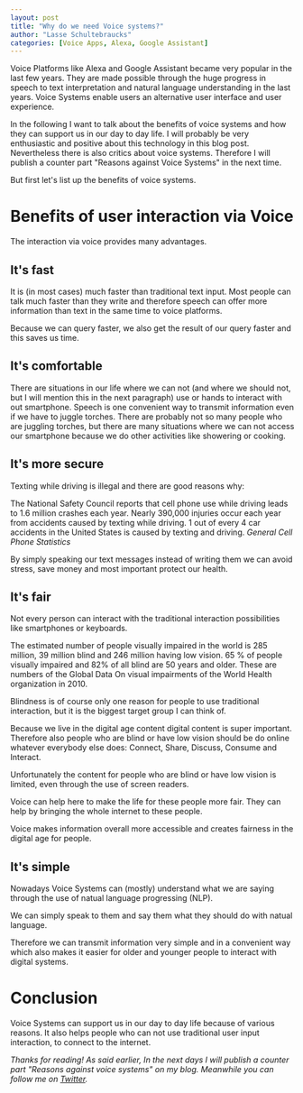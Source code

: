 ```yaml
---
layout: post
title: "Why do we need Voice systems?"
author: "Lasse Schultebraucks"
categories: [Voice Apps, Alexa, Google Assistant]
---
```


Voice Platforms like Alexa and Google Assistant became very popular in the last few years. 
They are made possible through the huge progress in speech to text interpretation and natural language understanding in the last years.
Voice Systems enable users an alternative user interface and user experience.

In the following I want to talk about the benefits of voice systems and how they can support us in our day to day life.
I will probably be very enthusiastic and positive about this technology in this blog post.
Nevertheless there is also critics about voice systems. Therefore I will publish a counter part "Reasons against Voice Systems" in the next time.

But first let's list up the benefits of voice systems.

# Benefits of user interaction via Voice

The interaction via voice provides many advantages.

## It's fast

It is (in most cases) much faster than traditional text input.
Most people can talk much faster than they write and therefore speech
can offer more information than text in the same time to voice platforms.

Because we can query faster, we also get the result of our query faster and this saves us time.

## It's comfortable

There are situations in our life where we can not (and where we should not, but I will mention this in the next paragraph)
use or hands to interact with out smartphone. Speech is one convenient way to transmit information even if we have to juggle torches.
There are probably not so many people who are juggling torches, but there are many situations where we can not access our smartphone
because we do other activities like showering or cooking.

## It's more secure

Texting while driving is illegal and there are good reasons why:

The National Safety Council reports that cell phone use while driving leads to 1.6 million crashes each year. Nearly 390,000 injuries occur each year from accidents caused by texting while driving. 1 out of every 4 car accidents in the United States is caused by texting and driving. *General Cell Phone Statistics*

By simply speaking our text messages instead of writing them we can avoid stress, save money and most important protect our health.

## It's fair

Not every person can interact with the traditional interaction possibilities like smartphones or keyboards.

The estimated number of people visually impaired in the world is 285 million, 39 million blind and 246 million having low vision.
65 % of people visually impaired and 82% of all blind are 50 years and older. These are numbers of the Global Data On visual impairments
of the World Health organization in 2010.

Blindness is of course only one reason for people to use traditional interaction, but it is the biggest target group I can think of.

Because we live in the digital age content digital content is super important. 
Therefore also people who are blind or have low vision should be do online whatever
everybody else does: Connect, Share, Discuss, Consume and Interact.

Unfortunately the content for people who are blind or have low vision is limited, even
through the use of screen readers.

Voice can help here to make the life for these people more fair. They can help by bringing the whole internet to these people. 
 
Voice makes information overall more accessible and creates fairness in the digital age for people.

## It's simple

Nowadays Voice Systems can (mostly) understand what we are saying through the use of natual language progressing (NLP).

We can simply speak to them and say them what they should do with natual language.

Therefore we can transmit information very simple and in a convenient way which also makes it easier for older and younger people to interact with digital systems.

# Conclusion

Voice Systems can support us in our day to day life because of various reasons. It also helps people who can not use
traditional user input interaction, to connect to the internet.

*Thanks for reading! As said earlier, In the next days I will publish a counter part "Reasons against voice systems" on my blog.
Meanwhile you can follow me on [Twitter](https://www.twitter.com/LSchultebraucks).*
